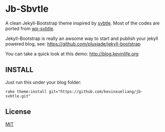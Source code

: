 # Jb-Sbvtle

A clean Jekyll-Bootstrap theme inspired by [svbtle](http://svbtle.com/). Most of the codes are ported from [wp-svbtle](https://github.com/gravityonmars/wp-svbtle).

Jekyll-Bootstrap is really an awsome way to start and publish your jekyll powered blog, see: <https://github.com/plusjade/jekyll-bootstrap>

You can take a quick look at this demo: <http://blog.kevinlife.org>


## INSTALL

Just run this under your blog folder:

    rake theme:install git="https://github.com/kevinxueliang/jb-svbtle.git"


## License

[MIT](http://opensource.org/licenses/MIT)
